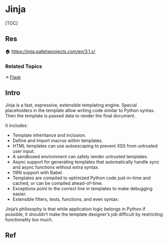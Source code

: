 # Jinja

[TOC]



## Res
🏠 https://jinja.palletsprojects.com/en/3.1.x/

### Related Topics
↗ [Flask](../../../../../../../../🔑%20CS%20Core/👩‍💻%20Computer%20Languages%20&%20Programming%20Methodology/🛠️%20Programming%20Tool%20Chain/🚠%20Application%20Runtimes%20&%20SDKs/Python%20Runtime%20Environments/📌%20Python%20Third-party%20Libs/SE%20&%20Web/Python%20Web%20Backend%20Dev%20Framework/Flask/Flask.md)



## Intro
Jinja is a fast, expressive, extensible templating engine. Special placeholders in the template allow writing code similar to Python syntax. Then the template is passed data to render the final document.

It includes:
- Template inheritance and inclusion.
- Define and import macros within templates.
- HTML templates can use autoescaping to prevent XSS from untrusted user input.
- A sandboxed environment can safely render untrusted templates.
- Async support for generating templates that automatically handle sync and async functions without extra syntax.
- I18N support with Babel.
- Templates are compiled to optimized Python code just-in-time and cached, or can be compiled ahead-of-time.
- Exceptions point to the correct line in templates to make debugging easier.
- Extensible filters, tests, functions, and even syntax.

Jinja’s philosophy is that while application logic belongs in Python if possible, it shouldn’t make the template designer’s job difficult by restricting functionality too much.



## Ref
